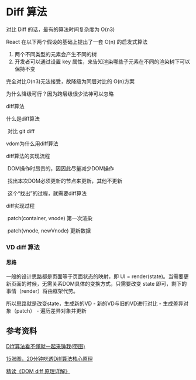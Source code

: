 # Diff 算法



对比 Diff 的话，最有的算法时间复杂度为 O(n3)

React 在以下两个假设的基础上提出了一套 O(n) 的启发式算法

1. 两个不同类型的元素会产生不同的树
2. 开发者可以通过设置 key 属性，来告知渲染哪些子元素在不同的渲染树下可以保持不变



完全对比O(n3)无法接受，故降级为同层对比的 O(n)方案

为什么降级可行？因为跨层级很少法神可以忽略



diff算法

什么是diff算法

​	对比 git diff

vdom为什么用diff算法

diff算法的实现流程

​	DOM操作时昂贵的，因因此尽量减少DOM操作

​	找出本次DOM必须更新的节点来更新，其他不更新

​	这个“找出”的过程，就需要diff算法

diff实现过程

​	patch(container, vnode)	第一次渲染

​	patch(vnode, newVnode)	更新数据



### VD diff 算法

#### 思路

一般的设计思路都是页面等于页面状态的映射，即 UI = render(state)。当需要更新页面的时候，无需关系DOM具体的变换方式，只需要改变 state 即可，剩下的事情（render）将由框架代劳。

所以思路就是改变state，生成新的VD - 新的VD与旧的VD进行对比 - 生成差异对象（patch） - 遍历差异对象并更新







## 参考资料

[DIff算法看不懂就一起来锤我(带图)](https://mp.weixin.qq.com/s/XRR9afpujcjbgFZM0Zw6Gw)

[15张图，20分钟吃透Diff算法核心原理](https://juejin.cn/post/6994959998283907102)

[精读《DOM diff 原理详解》](https://github.com/ascoders/weekly/blob/v2/190.%E7%B2%BE%E8%AF%BB%E3%80%8ADOM%20diff%20%E5%8E%9F%E7%90%86%E8%AF%A6%E8%A7%A3%E3%80%8B.md)

